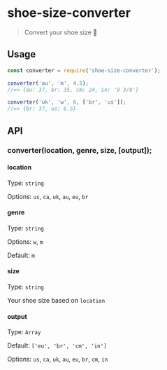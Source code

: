 # shoe-size-converter

> Convert your shoe size 👟

## Usage

```javascript
const converter = require('shoe-size-converter');

converter('au', 'm', 4.5);
//=> {eu: 37, br: 35, cm: 24, in: '9 3/8'}

converter('uk', 'w', 6, ['br', 'us']);
//=> {br: 37, us: 6.5}
```

## API

### converter(location, genre, size, [output]);

#### location
Type: `string`

Options: `us`, `ca`, `uk`, `au`, `eu`, `br`

#### genre
Type: `string`

Options: `w`, `m`

Default: `m`

#### size
Type: `string`

Your shoe size based on `location`

#### output
Type: `Array`

Default: `['eu', 'br', 'cm', 'in']`

Options: `us`, `ca`, `uk`, `au`, `eu`, `br`, `cm`, `in`
